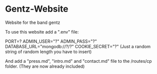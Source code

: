 # Gentz-Website
Website for the band gentz


To use this website add a ".env" file: 

PORT=?
ADMIN_USER="?"
ADMIN_PASS="?"
DATABASE_URL="mongodb://?/?"
COOKIE_SECRET="?" (Just a random string of random length you have to insert)

And add a "press.md", "intro.md" and "contact.md" file to the /routes/cp folder. (They are now already included)
